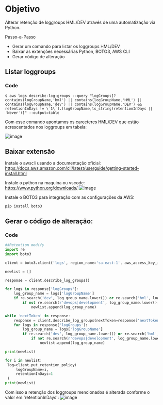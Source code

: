 # Objetivo
Alterar retenção de loggroups HML/DEV através de uma automatização via Python.

Passo-a-Passo
* Gerar um comando para listar os loggroups HML/DEV
* Baixar as extenções necessárias Python, BOTO3, AWS CLI
* Gerar código de alteração

## Listar loggroups
### Code
~~~comandline
$ aws logs describe-log-groups --query "logGroups[?contains(logGroupName,'hml') || contains(logGroupName,'HML') || contains(logGroupName,'dev') || contains(logGroupName,'DEV') && retentionInDays != \`1\`].[logGroupName,to_string(retentionInDays || 'Never')]" --output=table
~~~

Com esse comando apontamos os carecteres HML/DEV que estão acrescentados nos loggroups em tabela: 

![image](https://github.com/Guto-Haziro/Projects/assets/118192092/2fd4a73f-61d5-4a22-88dc-f0e8cc91912e)


## Baixar extensão 
Instale o awscli usando a documentação oficial:
https://docs.aws.amazon.com/cli/latest/userguide/getting-started-install.html

Instale o python na maquina ou vscode:
https://www.python.org/downloads/
![image](https://github.com/Guto-Haziro/Projects/assets/118192092/c46f147a-917e-4a53-8168-a0046b40112e)


Instale o BOTO3 para integração com as configurações da AWS:
~~~comandline:
pip install boto3
~~~

## Gerar o código de alteração:
### Code
~~~ python
##Retention modify
import re
import boto3

client = boto3.client('logs', region_name='sa-east-1', aws_access_key_id='Key', aws_secret_access_key='secret', aws_session_token='token')

newlist = []

response = client.describe_log_groups()

for logs in response['logGroups']:
    log_group_name = logs['logGroupName']
    if re.search('dev', log_group_name.lower()) or re.search('hml', log_group_name.lower()):
        if not re.search(r'devops|development', log_group_name.lower()):
            newlist.append(log_group_name)

while 'nextToken' in response:
    response = client.describe_log_groups(nextToken=response['nextToken'])
    for logs in response['logGroups']:
        log_group_name = logs['logGroupName']
        if re.search('dev', log_group_name.lower()) or re.search('hml', log_group_name.lower()):
            if not re.search(r'devops|development', log_group_name.lower()):
                newlist.append(log_group_name)

print(newlist)

for i in newlist:
 log=client.put_retention_policy(
     logGroupName=i,
     retentionInDays=1
 )
print(newlist)
~~~
Com isso a retenção dos loggroups mencionados é alterada conforme o valor em 'retentionInDays':
![image](https://github.com/Guto-Haziro/Projects/assets/118192092/18e2a71c-51e4-4e7a-a7e7-2e9cf25aca4b)


